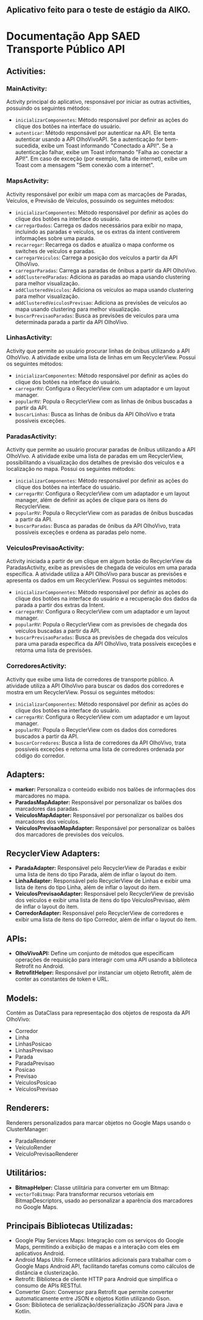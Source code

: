 ## Aplicativo feito para o teste de estágio da AIKO.

<h1>Documentação App SAED Transporte Público API</h1>

<h2>Activities:</h2>

<h3>MainActivity:</h3>
<p>Activity principal do aplicativo, responsável por iniciar as outras activities, possuindo os seguintes métodos:</p>
<ul>
<li><code>inicializarComponentes</code>: Método responsável por definir as ações do clique dos botões na interface do usuário.</li>
<li><code>autenticar</code>: Método responsável por autenticar na API. Ele tenta autenticar usando a API OlhoVivoAPI. Se a autenticação for bem-sucedida, exibe um Toast informando "Conectado a API!". Se a autenticação falhar, exibe um Toast informando "Falha ao conectar a API!". Em caso de exceção (por exemplo, falta de internet), exibe um Toast com a mensagem "Sem conexão com a internet".</li>
</ul>

<h3>MapsActivity:</h3>
<p>Activity responsável por exibir um mapa com as marcações de Paradas, Veículos, e Previsão de Veículos, possuindo os seguintes métodos:</p>
<ul>
    <li><code>inicializarComponentes</code>: Método responsável por definir as ações do clique dos botões na interface do usuário.</li>
    <li><code>carregarDados</code>: Carrega os dados necessários para exibir no mapa, incluindo as paradas e veículos, se os extras da intent contiverem informações sobre uma parada.</li>
    <li><code>recarregar</code>: Recarrega os dados e atualiza o mapa conforme os switches de veículos e paradas.</li>
    <li><code>carregarVeiculos</code>: Carrega a posição dos veículos a partir da API OlhoVivo.</li>
    <li><code>carregarParadas</code>: Carrega as paradas de ônibus a partir da API OlhoVivo.</li>
    <li><code>addClusteredParadas</code>: Adiciona as paradas ao mapa usando clustering para melhor visualização.</li>
    <li><code>addClusteredVeiculos</code>: Adiciona os veículos ao mapa usando clustering para melhor visualização.</li>
    <li><code>addClusteredVeiculosPrevisao</code>: Adiciona as previsões de veículos ao mapa usando clustering para melhor visualização.</li>
    <li><code>buscarPrevisaoParadas</code>: Busca as previsões de veículos para uma determinada parada a partir da API OlhoVivo.</li>
</ul>

<h3>LinhasActivity:</h3>
<p>Activity que permite ao usuário procurar linhas de ônibus utilizando a API OlhoVivo. A atividade exibe uma lista de linhas em um RecyclerView. Possui os seguintes métodos:</p>
<ul>
    <li><code>inicializarComponentes</code>: Método responsável por definir as ações do clique dos botões na interface do usuário.</li>
    <li><code>carregarRV</code>: Configura o RecyclerView com um adaptador e um layout manager.</li>
    <li><code>popularRV</code>: Popula o RecyclerView com as linhas de ônibus buscadas a partir da API.</li>
    <li><code>buscarLinhas</code>: Busca as linhas de ônibus da API OlhoVivo e trata possíveis exceções.</li>
</ul>

<h3>ParadasActivity:</h3>
<p>Activity que permite ao usuário procurar paradas de ônibus utilizando a API OlhoVivo. A atividade exibe uma lista de paradas em um RecyclerView, possibilitando a visualização dos detalhes de previsão dos veículos e a localização no mapa. Possui os seguintes métodos:</p>
<ul>
    <li><code>inicializarComponentes</code>: Método responsável por definir as ações do clique dos botões na interface do usuário.</li>
    <li><code>carregarRV</code>: Configura o RecyclerView com um adaptador e um layout manager, além de definir as ações de clique para os itens do RecyclerView.</li>
    <li><code>popularRV</code>: Popula o RecyclerView com as paradas de ônibus buscadas a partir da API.</li>
    <li><code>buscarParadas</code>: Busca as paradas de ônibus da API OlhoVivo, trata possíveis exceções e ordena as paradas pelo nome.</li>
</ul>

<h3>VeiculosPrevisaoActivity:</h3>
<p>Activity iniciada a partir de um clique em algum botão do RecyclerView da ParadasActivity, exibe as previsões de chegada de veículos em uma parada específica. A atividade utiliza a API OlhoVivo para buscar as previsões e apresenta os dados em um RecyclerView. Possui os seguintes métodos:</p>
<ul>
    <li><code>inicializarComponentes</code>: Método responsável por definir as ações do clique dos botões na interface do usuário e a recuperação dos dados da parada a partir dos extras da Intent.</li>
    <li><code>carregarRV</code>: Configura o RecyclerView com um adaptador e um layout manager.</li>
    <li><code>popularRV</code>: Popula o RecyclerView com as previsões de chegada dos veículos buscadas a partir da API.</li>
    <li><code>buscarPrevisaoParadas</code>: Busca as previsões de chegada dos veículos para uma parada específica da API OlhoVivo, trata possíveis exceções e retorna uma lista de previsões.</li>
</ul>

<h3>CorredoresActivity:</h3>
<p>Activity que exibe uma lista de corredores de transporte público. A atividade utiliza a API OlhoVivo para buscar os dados dos corredores e mostra em um RecyclerView. Possui os seguintes métodos:</p>
<ul>
    <li><code>inicializarComponentes</code>: Método responsável por definir as ações do clique dos botões na interface do usuário.</li>
    <li><code>carregarRV</code>: Configura o RecyclerView com um adaptador e um layout manager.</li>
    <li><code>popularRV</code>: Popula o RecyclerView com os dados dos corredores buscados a partir da API.</li>
    <li><code>buscarCorredores</code>: Busca a lista de corredores da API OlhoVivo, trata possíveis exceções e retorna uma lista de corredores ordenada por código do corredor.</li>
</ul>

<h2>Adapters:</h2>
<ul>
    <li><strong>marker:</strong> Personaliza o conteúdo exibido nos balões de informações dos marcadores no mapa.</li>
    <li><strong>ParadasMapAdapter:</strong> Responsável por personalizar os balões dos marcadores das paradas.</li>
    <li><strong>VeiculosMapAdapter:</strong> Responsável por personalizar os balões dos marcadores dos veículos.</li>
    <li><strong>VeiculosPrevisaoMapAdapter:</strong> Responsável por personalizar os balões dos marcadores de previsões dos veículos.</li>
</ul>

<h2>RecyclerView Adapters:</h2>
<ul>
    <li><strong>ParadaAdapter:</strong> Responsável pelo RecyclerView de Paradas e exibir uma lista de itens do tipo Parada, além de inflar o layout do item.</li>
    <li><strong>LinhaAdapter:</strong> Responsável pelo RecyclerView de Linhas e exibir uma lista de itens do tipo Linha, além de inflar o layout do item.</li>
    <li><strong>VeiculosPrevisaoAdapter:</strong> Responsável pelo RecyclerView de previsão dos veículos e exibir uma lista de itens do tipo VeiculosPrevisao, além de inflar o layout do item.</li>
    <li><strong>CorredorAdapter:</strong> Responsável pelo RecyclerView de corredores e exibir uma lista de itens do tipo Corredor, além de inflar o layout do item.</li>
</ul>

<h2>APIs:</h2>
<ul>
    <li><strong>OlhoVivoAPI:</strong> Define um conjunto de métodos que especificam operações de requisição para interagir com uma API usando a biblioteca Retrofit no Android.</li>
    <li><strong>RetrofitHelper:</strong> Responsável por instanciar um objeto Retrofit, além de conter as constantes de token e URL.</li>
</ul>

<h2>Models:</h2>
<p>Contém as DataClass para representação dos objetos de resposta da API OlhoVivo:</p>
<ul>
    <li>Corredor</li>
    <li>Linha</li>
    <li>LinhasPosicao</li>
    <li>LinhasPrevisao</li>
    <li>Parada</li>
    <li>ParadaPrevisao</li>
    <li>Posicao</li>
    <li>Previsao</li>
    <li>VeiculosPosicao</li>
    <li>VeiculosPrevisao</li>
</ul>

<h2>Renderers:</h2>
<p>Renderers personalizados para marcar objetos no Google Maps usando o ClusterManager:</p>
<ul>
    <li>ParadaRenderer</li>
    <li>VeiculoRender</li>
    <li>VeiculoPrevisaoRenderer</li>
</ul>

<h2>Utilitários:</h2>
<ul>
    <li><strong>BitmapHelper:</strong> Classe utilitária para converter em um Bitmap:</li>
    <li><code>vectorToBitmap</code>: Para transformar recursos vetoriais em BitmapDescriptors, usado ao personalizar a aparência dos marcadores no Google Maps.</li>
</ul>

<h2>Principais Bibliotecas Utilizadas:</h2>
<ul>
    <li>Google Play Services Maps: Integração com os serviços do Google Maps, permitindo a exibição de mapas e a interação com eles em aplicativos Android.</li>
    <li>Android Maps Utils: Fornece utilitários adicionais para trabalhar com o Google Maps Android API, facilitando tarefas comuns como cálculos de distância e clusterização.</li>
    <li>Retrofit: Biblioteca de cliente HTTP para Android que simplifica o consumo de APIs RESTful.</li>
    <li>Converter Gson: Conversor para Retrofit que permite converter automaticamente entre JSON e objetos Kotlin utilizando Gson.</li>
    <li>Gson: Biblioteca de serialização/desserialização JSON para Java e Kotlin.</li>
</ul>